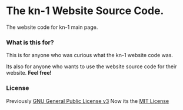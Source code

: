 # The kn-1 Website Source Code.
The website code for kn-1 main page.

### What is this for?
This is for anyone who was curious what the kn-1 website code was.

Its also for anyone who wants to use the website source code for their website. **Feel free!**

### License
Previously [GNU General Public License v3](https://www.gnu.org/licenses/gpl-3.0.en.html)
Now its the [MIT License](https://opensource.org/licenses/MIT)

